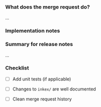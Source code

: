 ### What does the merge request do?

...

<!-- Summary of changes and referenced issues, e.g. "closes #<issue-id>" -->

### Implementation notes

<!-- delete if obvious -->

### Summary for release notes

...

<!-- Non-technical summary. Explain this change for interested users, not developers. -->

### Checklist

  - [ ] Add unit tests (if applicable)
  - [ ] Changes to `inkex/` are well documented 
  - [ ] Clean merge request history

